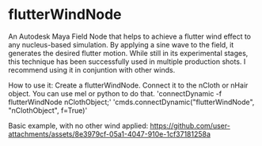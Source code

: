 # flutterWindNode

An Autodesk Maya Field Node that helps to achieve a flutter wind effect to any nucleus-based simulation.
By applying a sine wave to the field, it generates the desired flutter motion.
While still in its experimental stages, this technique has been successfully used in multiple production shots.
I recommend using it in conjuntion with other winds.

How to use it:
Create a flutterWindNode.
Connect it to the nCloth or nHair object. You can use mel or python to do that.
'connectDynamic -f flutterWindNode nClothObject;'
'cmds.connectDynamic("flutterWindNode", "nClothObject", f=True)'

Basic example, with no other wind applied:
https://github.com/user-attachments/assets/8e3979cf-05a1-4047-910e-1cf37181258a
